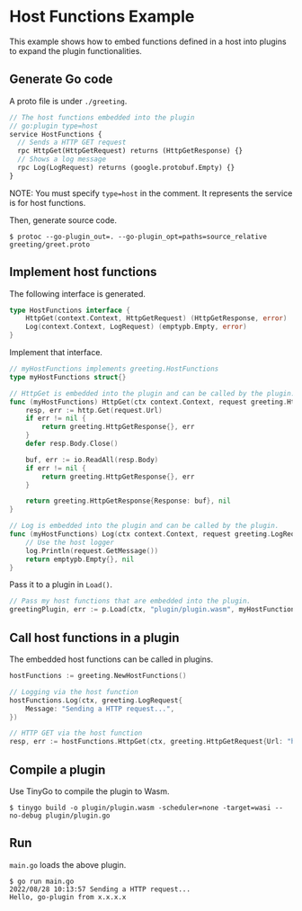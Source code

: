 # Host Functions Example
This example shows how to embed functions defined in a host into plugins to expand the plugin functionalities.

## Generate Go code
A proto file is under `./greeting`.

```protobuf
// The host functions embedded into the plugin
// go:plugin type=host
service HostFunctions {
  // Sends a HTTP GET request
  rpc HttpGet(HttpGetRequest) returns (HttpGetResponse) {}
  // Shows a log message
  rpc Log(LogRequest) returns (google.protobuf.Empty) {}
}
```

NOTE: You must specify `type=host` in the comment. It represents the service is for host functions.

Then, generate source code.

```shell
$ protoc --go-plugin_out=. --go-plugin_opt=paths=source_relative greeting/greet.proto 
```

## Implement host functions
The following interface is generated.

```go
type HostFunctions interface {
	HttpGet(context.Context, HttpGetRequest) (HttpGetResponse, error)
	Log(context.Context, LogRequest) (emptypb.Empty, error)
}
```

Implement that interface.

```go
// myHostFunctions implements greeting.HostFunctions
type myHostFunctions struct{}

// HttpGet is embedded into the plugin and can be called by the plugin.
func (myHostFunctions) HttpGet(ctx context.Context, request greeting.HttpGetRequest) (greeting.HttpGetResponse, error) {
	resp, err := http.Get(request.Url)
	if err != nil {
		return greeting.HttpGetResponse{}, err
	}
	defer resp.Body.Close()

	buf, err := io.ReadAll(resp.Body)
	if err != nil {
		return greeting.HttpGetResponse{}, err
	}

	return greeting.HttpGetResponse{Response: buf}, nil
}

// Log is embedded into the plugin and can be called by the plugin.
func (myHostFunctions) Log(ctx context.Context, request greeting.LogRequest) (emptypb.Empty, error) {
	// Use the host logger
	log.Println(request.GetMessage())
	return emptypb.Empty{}, nil
}
```

Pass it to a plugin in `Load()`.

```go
// Pass my host functions that are embedded into the plugin.
greetingPlugin, err := p.Load(ctx, "plugin/plugin.wasm", myHostFunctions{})
```

## Call host functions in a plugin
The embedded host functions can be called in plugins.

```go
hostFunctions := greeting.NewHostFunctions()

// Logging via the host function
hostFunctions.Log(ctx, greeting.LogRequest{
	Message: "Sending a HTTP request...",
})

// HTTP GET via the host function
resp, err := hostFunctions.HttpGet(ctx, greeting.HttpGetRequest{Url: "http://ifconfig.me"})
```

## Compile a plugin
Use TinyGo to compile the plugin to Wasm.

```shell
$ tinygo build -o plugin/plugin.wasm -scheduler=none -target=wasi --no-debug plugin/plugin.go
```

## Run
`main.go` loads the above plugin.

```shell
$ go run main.go
2022/08/28 10:13:57 Sending a HTTP request...
Hello, go-plugin from x.x.x.x
```